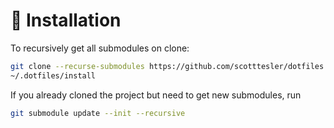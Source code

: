 # 🚀 Installation

To recursively get all submodules on clone:

```bash
git clone --recurse-submodules https://github.com/scotttesler/dotfiles.git ~/.dotfiles
~/.dotfiles/install
```

If you already cloned the project but need to get new submodules, run

```bash
git submodule update --init --recursive
```
